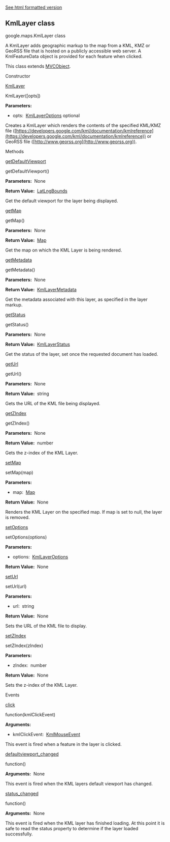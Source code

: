 [See html formatted version](https://huasofoundries.github.io/google-maps-documentation/KmlLayer.html)


KmlLayer class
--------------

google.maps.KmlLayer class

A KmlLayer adds geographic markup to the map from a KML, KMZ or GeoRSS file that is hosted on a publicly accessible web server. A KmlFeatureData object is provided for each feature when clicked.

This class extends [MVCObject](MVCObject.md).

Constructor

[KmlLayer](#KmlLayer.constructor)

KmlLayer(\[opts\])

**Parameters:** 

*   opts:  [KmlLayerOptions](KmlLayerOptions.md) optional

Creates a KmlLayer which renders the contents of the specified KML/KMZ file ([https://developers.google.com/kml/documentation/kmlreference](https://developers.google.com/kml/documentation/kmlreference)) or GeoRSS file ([http://www.georss.org](http://www.georss.org)).

Methods

[getDefaultViewport](#KmlLayer.getDefaultViewport)

getDefaultViewport()

**Parameters:**  None

**Return Value:**  [LatLngBounds](LatLngBounds.md)

Get the default viewport for the layer being displayed.

[getMap](#KmlLayer.getMap)

getMap()

**Parameters:**  None

**Return Value:**  [Map](Map.md)

Get the map on which the KML Layer is being rendered.

[getMetadata](#KmlLayer.getMetadata)

getMetadata()

**Parameters:**  None

**Return Value:**  [KmlLayerMetadata](KmlLayerMetadata.md)

Get the metadata associated with this layer, as specified in the layer markup.

[getStatus](#KmlLayer.getStatus)

getStatus()

**Parameters:**  None

**Return Value:**  [KmlLayerStatus](KmlLayerStatus.md)

Get the status of the layer, set once the requested document has loaded.

[getUrl](#KmlLayer.getUrl)

getUrl()

**Parameters:**  None

**Return Value:**  string

Gets the URL of the KML file being displayed.

[getZIndex](#KmlLayer.getZIndex)

getZIndex()

**Parameters:**  None

**Return Value:**  number

Gets the z-index of the KML Layer.

[setMap](#KmlLayer.setMap)

setMap(map)

**Parameters:** 

*   map:  [Map](Map.md)

**Return Value:**  None

Renders the KML Layer on the specified map. If map is set to null, the layer is removed.

[setOptions](#KmlLayer.setOptions)

setOptions(options)

**Parameters:** 

*   options:  [KmlLayerOptions](KmlLayerOptions.md)

**Return Value:**  None

[setUrl](#KmlLayer.setUrl)

setUrl(url)

**Parameters:** 

*   url:  string

**Return Value:**  None

Sets the URL of the KML file to display.

[setZIndex](#KmlLayer.setZIndex)

setZIndex(zIndex)

**Parameters:** 

*   zIndex:  number

**Return Value:**  None

Sets the z-index of the KML Layer.

Events

[click](#KmlLayer.click)

function(kmlClickEvent)

**Arguments:** 

*   kmlClickEvent:  [KmlMouseEvent](KmlMouseEvent.md)

This event is fired when a feature in the layer is clicked.

[defaultviewport\_changed](#KmlLayer.defaultviewport_changed)

function()

**Arguments:**  None

This event is fired when the KML layers default viewport has changed.

[status\_changed](#KmlLayer.status_changed)

function()

**Arguments:**  None

This event is fired when the KML layer has finished loading. At this point it is safe to read the status property to determine if the layer loaded successfully.